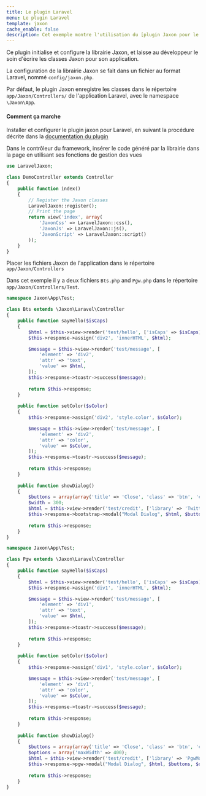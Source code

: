 ```yaml
---
title: Le plugin Laravel
menu: Le plugin Laravel
template: jaxon
cache_enable: false
description: Cet exemple montre l'utilisation du [plugin Jaxon pour le framework Laravel](https://github.com/jaxon-php/jaxon-laravel?target=_blank).
---
```


Ce plugin initialise et configure la librairie Jaxon, et laisse au développeur le soin d'écrire les classes Jaxon pour son application.

La configuration de la librairie Jaxon se fait dans un fichier au format Laravel, nommé `config/jaxon.php`.

Par défaut, le plugin Jaxon enregistre les classes dans le répertoire `app/Jaxon/Controllers/` de l'application Laravel, avec le namespace `\Jaxon\App`.

#### Comment ça marche

Installer et configurer le plugin jaxon pour Laravel, en suivant la procédure décrite dans la [documentation du plugin](https://github.com/jaxon-php/jaxon-laravel?target=_blank)

Dans le contrôleur du framework, insérer le code généré par la librairie dans la page en utilisant ses fonctions de gestion des vues

```php
use LaravelJaxon;

class DemoController extends Controller
{
    public function index()
    {
        // Register the Jaxon classes
        LaravelJaxon::register();
        // Print the page
        return view('index', array(
            'JaxonCss' => LaravelJaxon::css(),
            'JaxonJs' => LaravelJaxon::js(),
            'JaxonScript' => LaravelJaxon::script()
        ));
    }
}
```

Placer les fichiers Jaxon de l'application dans le répertoire `app/Jaxon/Controllers`

Dans cet exemple il y a deux fichiers `Bts.php` and `Pgw.php` dans le répertoire `app/Jaxon/Controllers/Test`.

```php
namespace Jaxon\App\Test;

class Bts extends \Jaxon\Laravel\Controller
{
    public function sayHello($isCaps)
    {
        $html = $this->view->render('test/hello', ['isCaps' => $isCaps]);
        $this->response->assign('div2', 'innerHTML', $html);

        $message = $this->view->render('test/message', [
            'element' => 'div2',
            'attr' => 'text',
            'value' => $html,
        ]);
        $this->response->toastr->success($message);
    
        return $this->response;
    }
    
    public function setColor($sColor)
    {
        $this->response->assign('div2', 'style.color', $sColor);

        $message = $this->view->render('test/message', [
            'element' => 'div2',
            'attr' => 'color',
            'value' => $sColor,
        ]);
        $this->response->toastr->success($message);
    
        return $this->response;
    }
    
    public function showDialog()
    {
        $buttons = array(array('title' => 'Close', 'class' => 'btn', 'click' => 'close'));
        $width = 300;
        $html = $this->view->render('test/credit', ['library' => 'Twitter Bootstrap']);
        $this->response->bootstrap->modal("Modal Dialog", $html, $buttons, $width);
    
        return $this->response;
    }
}
```

```php
namespace Jaxon\App\Test;

class Pgw extends \Jaxon\Laravel\Controller
{
    public function sayHello($isCaps)
    {
        $html = $this->view->render('test/hello', ['isCaps' => $isCaps]);
        $this->response->assign('div1', 'innerHTML', $html);

        $message = $this->view->render('test/message', [
            'element' => 'div1',
            'attr' => 'text',
            'value' => $html,
        ]);
        $this->response->toastr->success($message);
    
        return $this->response;
    }
    
    public function setColor($sColor)
    {
        $this->response->assign('div1', 'style.color', $sColor);

        $message = $this->view->render('test/message', [
            'element' => 'div1',
            'attr' => 'color',
            'value' => $sColor,
        ]);
        $this->response->toastr->success($message);
    
        return $this->response;
    }
    
    public function showDialog()
    {
        $buttons = array(array('title' => 'Close', 'class' => 'btn', 'click' => 'close'));
        $options = array('maxWidth' => 400);
        $html = $this->view->render('test/credit', ['library' => 'PgwModal']);
        $this->response->pgw->modal("Modal Dialog", $html, $buttons, $options);
    
        return $this->response;
    }
}
```

